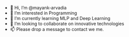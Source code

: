 - 👋 Hi, I’m @mayank-arvadia
- 👀 I’m interested in Programming
- 🌱 I’m currently learning MLP and Deep Learning
- 💞️ I’m looking to collaborate on innovative technologies
- 📫 Please drop a message to contact we me. 

<!---
mayank-arvadia/mayank-arvadia is a ✨ special ✨ repository because its `README.md` (this file) appears on your GitHub profile.
You can click the Preview link to take a look at your changes.
--->
